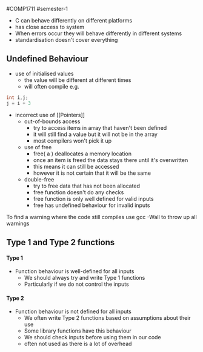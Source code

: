 #COMP1711 #semester-1 
- C can behave differently on different platforms
- has close access to system 
- When errors occur they will behave differently in different systems
- standardisation doesn't cover everything

## Undefined Behaviour
- use of initialised values
	- the value will be different at different times
	- will often compile
	e.g. 
```c
int i,j;
j = i + 3
```

- incorrect use of [[Pointers]]
	- out-of-bounds access
		- try to access items in array that haven't been defined
		- it will still find a value but it will not be in the array
		- most compilers won't pick it up
	- use of free
		- free( a ) deallocates a memory location
		- once an item is freed the data stays there until it's overwritten
		- this means it can still be accessed 
		- however it is not certain that it will be the same
	- double-free
		- try to free data that has not been allocated
		- free function doesn't do any checks
		- free function is only well defined for valid inputs
		- free has undefined behaviour for invalid inputs

To find a warning where the code still compiles use gcc -Wall to throw up all warnings

## Type 1 and Type 2 functions

#### Type 1
- Function behaviour is well-defined for all inputs
	- We should always try and write Type 1 functions
	- Particularly if we do not control the inputs

#### Type 2
- Function behaviour is not defined for all inputs
	- We often write Type 2 functions based on assumptions about their use
	- Some library functions have this behaviour
	- We should check inputs before using them in our code
	- often not used as there is a lot of overhead
